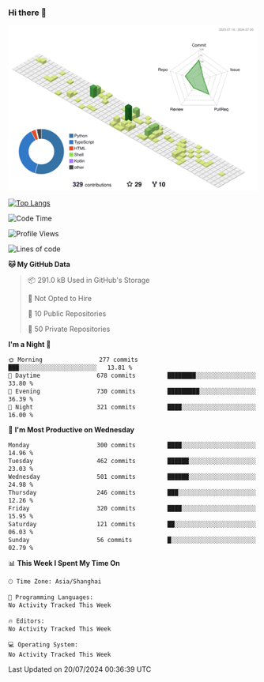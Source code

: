 ### Hi there 👋

![](./profile-3d-contrib/profile-green-animate.svg)

 

[![Top Langs](https://github-readme-stats.vercel.app/api/top-langs/?username=fly2tomato)](https://github.com/anuraghazra/github-readme-stats)


 

<!--START_SECTION:waka-->
![Code Time](http://img.shields.io/badge/Code%20Time-5%20hrs%2042%20mins-blue)

![Profile Views](http://img.shields.io/badge/Profile%20Views-2-blue)

![Lines of code](https://img.shields.io/badge/From%20Hello%20World%20I%27ve%20Written-520.9%20thousand%20lines%20of%20code-blue)

**🐱 My GitHub Data** 

> 📦 291.0 kB Used in GitHub's Storage 
 > 
> 🚫 Not Opted to Hire
 > 
> 📜 10 Public Repositories 
 > 
> 🔑 50 Private Repositories 
 > 
**I'm a Night 🦉** 

```text
🌞 Morning                277 commits         ███░░░░░░░░░░░░░░░░░░░░░░   13.81 % 
🌆 Daytime                678 commits         ████████░░░░░░░░░░░░░░░░░   33.80 % 
🌃 Evening                730 commits         █████████░░░░░░░░░░░░░░░░   36.39 % 
🌙 Night                  321 commits         ████░░░░░░░░░░░░░░░░░░░░░   16.00 % 
```
📅 **I'm Most Productive on Wednesday** 

```text
Monday                   300 commits         ████░░░░░░░░░░░░░░░░░░░░░   14.96 % 
Tuesday                  462 commits         ██████░░░░░░░░░░░░░░░░░░░   23.03 % 
Wednesday                501 commits         ██████░░░░░░░░░░░░░░░░░░░   24.98 % 
Thursday                 246 commits         ███░░░░░░░░░░░░░░░░░░░░░░   12.26 % 
Friday                   320 commits         ████░░░░░░░░░░░░░░░░░░░░░   15.95 % 
Saturday                 121 commits         ██░░░░░░░░░░░░░░░░░░░░░░░   06.03 % 
Sunday                   56 commits          █░░░░░░░░░░░░░░░░░░░░░░░░   02.79 % 
```


📊 **This Week I Spent My Time On** 

```text
🕑︎ Time Zone: Asia/Shanghai

💬 Programming Languages: 
No Activity Tracked This Week

🔥 Editors: 
No Activity Tracked This Week

💻 Operating System: 
No Activity Tracked This Week
```


 Last Updated on 20/07/2024 00:36:39 UTC
<!--END_SECTION:waka-->
